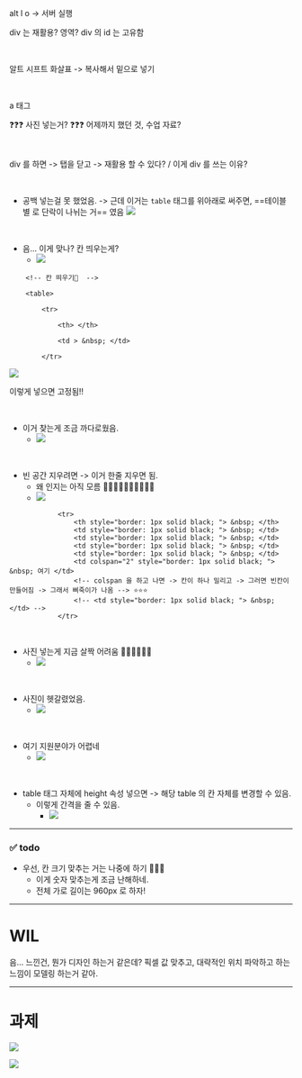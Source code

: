 
alt l o -> 서버 실행 

div 는 재활용? 영역? 
div 의 id 는 고유함 

<br>

알트 시프트 화살표 -> 복사해서 밑으로 넣기 

<br>

a 태그 

❓❓❓ 사진 넣는거? 
❓❓❓ 어제까지 했던 것, 수업 자료? 

<br>

div 를 하면 -> 탭을 닫고 -> 재활용 할 수 있다? / 이게 div 를 쓰는 이유? 


<br>

- 공백 넣는걸 못 했었음. -> 근데 이거는 `table` 태그를 위아래로 써주면, ==테이블별 로 단락이 나뉘는 거== 였음 
![](https://i.imgur.com/ApoTSpS.png)

<br>

- 음... 이게 맞나? 칸 띄우는게? 
	- ![](https://i.imgur.com/3roeIb5.png)

``` 
    <!-- 칸 띄우기📛  -->

    <table>

        <tr>

            <th> </th>

            <td > &nbsp; </td>

        </tr>
```

![](https://i.imgur.com/l4Aljom.png)

이렇게 넣으면 고정됨!! 


<br>

- 이거 찾는게 조금 까다로웠음. 
	- ![](https://i.imgur.com/8DNjjDX.png)


<br>

- 빈 공간 지우려면 -> 이거 한줄 지우면 됨. 
	- 왜 인지는 아직 모름 📛📛📛📛📛📛📛📛📛📛 
	- ![](https://i.imgur.com/A7IXLLP.png)

``` 
            <tr>
                <th style="border: 1px solid black; "> &nbsp; </th>
                <td style="border: 1px solid black; "> &nbsp; </td>
                <td style="border: 1px solid black; "> &nbsp; </td>
                <td style="border: 1px solid black; "> &nbsp; </td>
                <td style="border: 1px solid black; "> &nbsp; </td>
                <td colspan="2" style="border: 1px solid black; "> &nbsp; 여기 </td>
                <!-- colspan 을 하고 나면 -> 칸이 하나 밀리고 -> 그러면 빈칸이 만들어짐 -> 그래서 삐죽이가 나옴 --> ⭐⭐⭐ 
                <!-- <td style="border: 1px solid black; "> &nbsp; </td> -->
            </tr>
```


<br>

- 사진 넣는게 지금 살짝 어려움 📛📛📛📛📛📛 
	- ![](https://i.imgur.com/MupEmtr.png)


<br>

- 사진이 헷갈렸었음. 
	- ![](https://i.imgur.com/gXhplFo.png)


<br>

- 여기 지원분야가 어렵네 
	- ![](https://i.imgur.com/SrN8iFY.png)

<br>

- table 태그 자체에 height 속성 넣으면 -> 해당 table 의 칸 자체를 변경할 수 있음. 
	- 이렇게 간격을 줄 수 있음. 
		- ![](https://i.imgur.com/U1iz9qR.png)







--- 
### ✅ todo 

- 우선, 칸 크기 맞추는 거는 나중에 하기 📛📛📛 
	- 이게 숫자 맞추는게 조금 난해하네. 
	- 전체 가로 길이는 960px 로 하자! 




--- 

# WIL 

음... 느낀건, 뭔가 디자인 하는거 같은데? 
픽셀 값 맞추고, 
대략적인 위치 파악하고 하는 느낌이 
모델링 하는거 같아. 


--- 

# 과제 

![](https://i.imgur.com/maZmxCT.png)

![](https://i.imgur.com/roUihcn.png)




